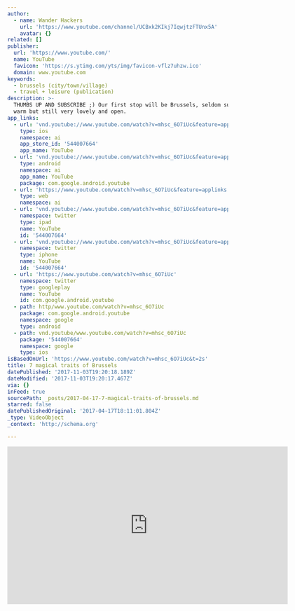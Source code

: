```yaml
---
author:
  - name: Wander Hackers
    url: 'https://www.youtube.com/channel/UCBxk2KIkj7IqwjtzFTUnx5A'
    avatar: {}
related: []
publisher:
  url: 'https://www.youtube.com/'
  name: YouTube
  favicon: 'https://s.ytimg.com/yts/img/favicon-vflz7uhzw.ico'
  domain: www.youtube.com
keywords:
  - brussels (city/town/village)
  - travel + leisure (publication)
description: >-
  THUMBS UP AND SUBSCRIBE ;) Our first stop will be Brussels, seldom sunny and
  warm but still very lovely and open.
app_links:
  - url: 'vnd.youtube://www.youtube.com/watch?v=mhsc_6O7iUc&feature=applinks'
    type: ios
    namespace: ai
    app_store_id: '544007664'
    app_name: YouTube
  - url: 'vnd.youtube://www.youtube.com/watch?v=mhsc_6O7iUc&feature=applinks'
    type: android
    namespace: ai
    app_name: YouTube
    package: com.google.android.youtube
  - url: 'https://www.youtube.com/watch?v=mhsc_6O7iUc&feature=applinks'
    type: web
    namespace: ai
  - url: 'vnd.youtube://www.youtube.com/watch?v=mhsc_6O7iUc&feature=applinks'
    namespace: twitter
    type: ipad
    name: YouTube
    id: '544007664'
  - url: 'vnd.youtube://www.youtube.com/watch?v=mhsc_6O7iUc&feature=applinks'
    namespace: twitter
    type: iphone
    name: YouTube
    id: '544007664'
  - url: 'https://www.youtube.com/watch?v=mhsc_6O7iUc'
    namespace: twitter
    type: googleplay
    name: YouTube
    id: com.google.android.youtube
  - path: http/www.youtube.com/watch?v=mhsc_6O7iUc
    package: com.google.android.youtube
    namespace: google
    type: android
  - path: vnd.youtube/www.youtube.com/watch?v=mhsc_6O7iUc
    package: '544007664'
    namespace: google
    type: ios
isBasedOnUrl: 'https://www.youtube.com/watch?v=mhsc_6O7iUc&t=2s'
title: 7 magical traits of Brussels
datePublished: '2017-11-03T19:20:18.189Z'
dateModified: '2017-11-03T19:20:17.467Z'
via: {}
inFeed: true
sourcePath: _posts/2017-04-17-7-magical-traits-of-brussels.md
starred: false
datePublishedOriginal: '2017-04-17T18:11:01.804Z'
_type: VideoObject
_context: 'http://schema.org'

---
```

<iframe src="https://cdn.embedly.com/widgets/media.html?src=https%3A%2F%2Fwww.youtube.com%2Fembed%2Fmhsc_6O7iUc%3Fstart%3D2%26feature%3Doembed%26start%3D2&amp;url=http%3A%2F%2Fwww.youtube.com%2Fwatch%3Fv%3Dmhsc_6O7iUc&amp;image=https%3A%2F%2Fi.ytimg.com%2Fvi%2Fmhsc_6O7iUc%2Fhqdefault.jpg&amp;key=b7d04c9b404c499eba89ee7072e1c4f7&amp;type=text%2Fhtml&amp;schema=youtube" width="640" height="360" scrolling="no" frameborder="0" allowfullscreen="" style=""></iframe>